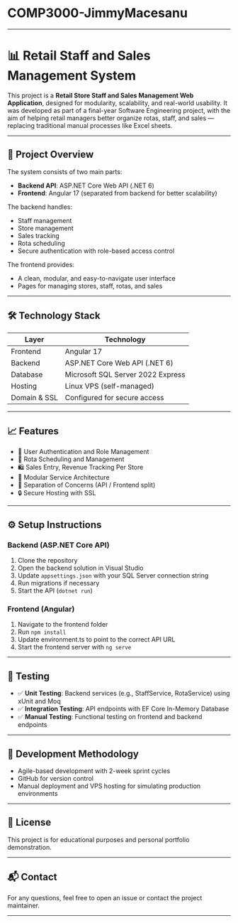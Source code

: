 # COMP3000-JimmyMacesanu

---

# 📊 Retail Staff and Sales Management System

This project is a **Retail Store Staff and Sales Management Web Application**, designed for modularity, scalability, and real-world usability. It was developed as part of a final-year Software Engineering project, with the aim of helping retail managers better organize rotas, staff, and sales — replacing traditional manual processes like Excel sheets.

---

## 🚀 Project Overview

The system consists of two main parts:

- **Backend API**: ASP.NET Core Web API (.NET 6)
- **Frontend**: Angular 17 (separated from backend for better scalability)

The backend handles:
- Staff management
- Store management
- Sales tracking
- Rota scheduling
- Secure authentication with role-based access control

The frontend provides:
- A clean, modular, and easy-to-navigate user interface
- Pages for managing stores, staff, rotas, and sales

---

## 🛠️ Technology Stack

| Layer        | Technology                        |
|--------------|-----------------------------------|
| Frontend     | Angular 17                        |
| Backend      | ASP.NET Core Web API (.NET 6)     |
| Database     | Microsoft SQL Server 2022 Express |
| Hosting      | Linux VPS (self-managed)          |
| Domain & SSL | Configured for secure access      |

---

## 📈 Features

- 🔑 User Authentication and Role Management
- 📅 Rota Scheduling and Management
- 🛍️ Sales Entry, Revenue Tracking Per Store
- 🧩 Modular Service Architecture
- 📂 Separation of Concerns (API / Frontend split)
- 🔒 Secure Hosting with SSL

---

## ⚙️ Setup Instructions

### Backend (ASP.NET Core API)

1. Clone the repository
2. Open the backend solution in Visual Studio
3. Update `appsettings.json` with your SQL Server connection string
4. Run migrations if necessary
5. Start the API (`dotnet run`)

### Frontend (Angular)

1. Navigate to the frontend folder
2. Run `npm install`
3. Update environment.ts to point to the correct API URL
4. Start the frontend server with `ng serve`

---

## 🧪 Testing

- ✅ **Unit Testing**: Backend services (e.g., StaffService, RotaService) using xUnit and Moq
- ✅ **Integration Testing**: API endpoints with EF Core In-Memory Database
- ✅ **Manual Testing**: Functional testing on frontend and backend endpoints

---

## 📅 Development Methodology

- Agile-based development with 2-week sprint cycles
- GitHub for version control
- Manual deployment and VPS hosting for simulating production environments

---

## 📜 License

This project is for educational purposes and personal portfolio demonstration.

---

## 📬 Contact

For any questions, feel free to open an issue or contact the project maintainer.

---
